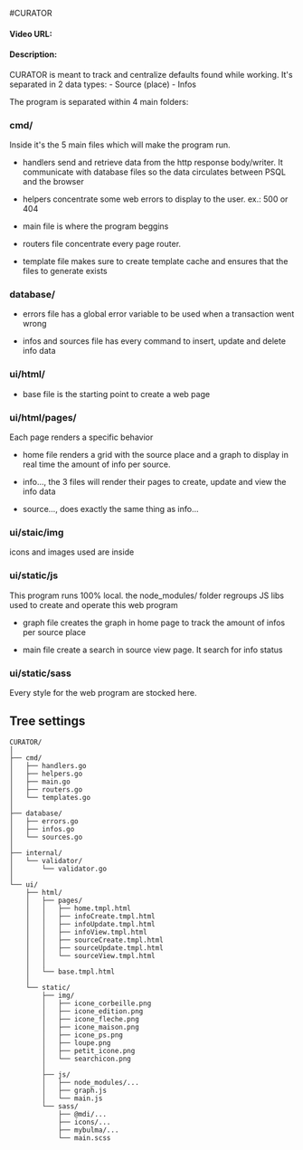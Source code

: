 #CURATOR

#### Video URL:

#### Description:
CURATOR is meant to track and centralize defaults found while working.
It's separated in 2 data types:
    - Source (place)
    - Infos

The program is separated within 4 main folders:

### cmd/
Inside it's the 5 main files which will make the program run.

- handlers send and retrieve data from the http response body/writer. 
    It communicate with database files so the data circulates between PSQL and the browser

- helpers concentrate some web errors to display to the user.
    ex.: 500 or 404

- main file is where the program beggins

- routers file concentrate every page router.

- template file makes sure to create template cache and ensures that
    the files to generate exists

### database/
- errors file has a global error variable to be used when a transaction went wrong

- infos and sources file has every command to insert, update and delete info data

### ui/html/
- base file is the starting point to create a web page

### ui/html/pages/
Each page renders a specific behavior

- home file renders a grid with the source place and a graph to display
    in real time the amount of info per source.

- info..., the 3 files will render their pages to create, update and view
    the info data

- source..., does exactly the same thing as info...

### ui/staic/img
icons and images used are inside

### ui/static/js
This program runs 100% local. the node_modules/ folder regroups JS libs
    used to create and operate this web program

- graph file creates the graph in home page to track the amount of infos
    per source place

- main file create a search in source view page. It search for info status

### ui/static/sass
Every style for the web program are stocked here.

## Tree settings

```
CURATOR/
│
├── cmd/
│   ├── handlers.go
│   ├── helpers.go
│   ├── main.go
│   ├── routers.go
│   └── templates.go
│
├── database/
│   ├── errors.go
│   ├── infos.go
│   └── sources.go
│
├── internal/
│   └── validator/
│       └── validator.go
│
└── ui/
    ├── html/
    │   ├── pages/
    │   │   ├── home.tmpl.html
    │   │   ├── infoCreate.tmpl.html
    │   │   ├── infoUpdate.tmpl.html
    │   │   ├── infoView.tmpl.html
    │   │   ├── sourceCreate.tmpl.html
    │   │   ├── sourceUpdate.tmpl.html
    │   │   └── sourceView.tmpl.html
    │   │
    │   └── base.tmpl.html
    │
    └── static/
        ├── img/
        │   ├── icone_corbeille.png
        │   ├── icone_edition.png
        │   ├── icone_fleche.png
        │   ├── icone_maison.png
        │   ├── icone_ps.png
        │   ├── loupe.png
        │   ├── petit_icone.png
        │   └── searchicon.png
        │
        ├── js/
        │   ├── node_modules/...
        │   ├── graph.js
        │   └── main.js
        └── sass/
            ├── @mdi/...        
            ├── icons/...
            ├── mybulma/...
            └── main.scss
```